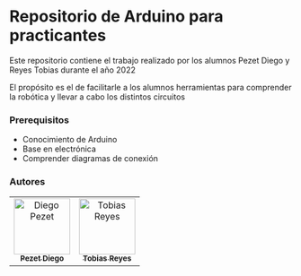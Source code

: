 # Repositorio de Arduino para practicantes

Este repositorio contiene el trabajo realizado por los alumnos Pezet Diego y Reyes Tobias durante el año 2022

El propósito es el de facilitarle a los alumnos herramientas para comprender la robótica y llevar a cabo los distintos circuitos

### Prerequisitos
- Conocimiento de Arduino
- Base en electrónica
- Comprender diagramas de conexión

### Autores
<table>
  <tbody>
    <tr>
      <td align="center"><a href="https://github.com/diegohpezet"><img src="https://avatars.githubusercontent.com/u/74683374?v=4?s=100" width="100px;" alt="Diego Pezet"/><br /><sub><b>Pezet Diego</b></sub></a><br/></td>
      <td align="center"><a href="https://github.com/Zero1Exp"><img src="https://avatars.githubusercontent.com/u/101415313?v=4?s=100" width="100px;" alt="Tobias Reyes"/><br /><sub><b>Tobias Reyes</b></sub></td>
    </tr>
  </tbody>
</table>
